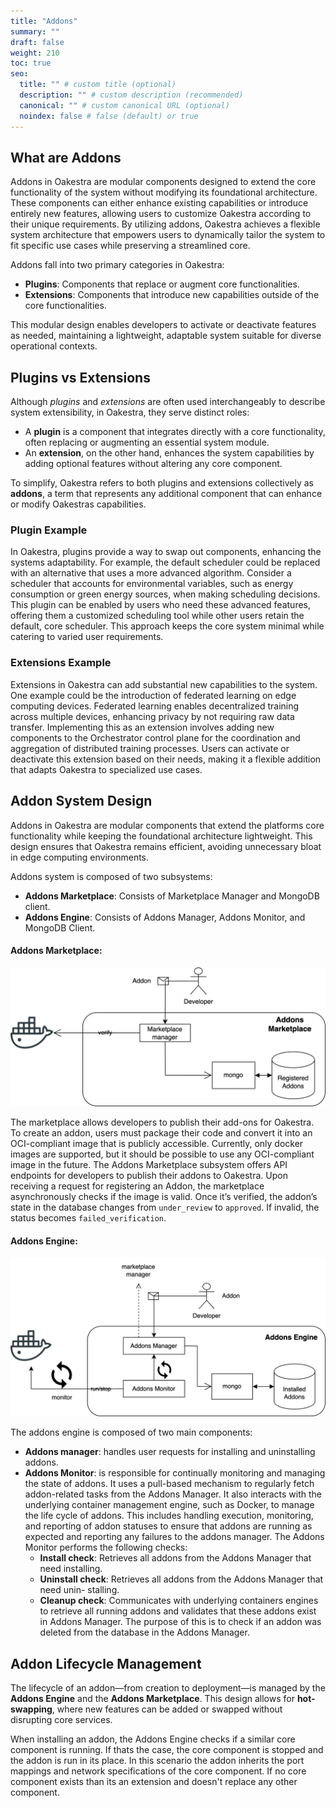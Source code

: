 ```yaml
---
title: "Addons"
summary: ""
draft: false
weight: 210
toc: true
seo:
  title: "" # custom title (optional)
  description: "" # custom description (recommended)
  canonical: "" # custom canonical URL (optional)
  noindex: false # false (default) or true
---
```


## What are Addons

Addons in Oakestra are modular components designed to extend the core functionality of the system without modifying its foundational architecture. These components can either enhance existing capabilities or introduce entirely new features, allowing users to customize Oakestra according to their unique requirements. By utilizing addons, Oakestra achieves a flexible system architecture that empowers users to dynamically tailor the system to fit specific use cases while preserving a streamlined core.

Addons fall into two primary categories in Oakestra:
- **Plugins**: Components that replace or augment core functionalities.
- **Extensions**: Components that introduce new capabilities outside of the core functionalities.

This modular design enables developers to activate or deactivate features as needed, maintaining a lightweight, adaptable system suitable for diverse operational contexts.

## Plugins vs Extensions

Although *plugins* and *extensions* are often used interchangeably to describe system extensibility, in Oakestra, they serve distinct roles:
- A **plugin** is a component that integrates directly with a core functionality, often replacing or augmenting an essential system module.
- An **extension**, on the other hand, enhances the system capabilities by adding optional features without altering any core component.

To simplify, Oakestra refers to both plugins and extensions collectively as **addons**, a term that represents any additional component that can enhance or modify Oakestras capabilities.

### Plugin Example

In Oakestra, plugins provide a way to swap out components, enhancing the systems adaptability. For example, the default scheduler could be replaced with an alternative that uses a more advanced algorithm. Consider a scheduler that accounts for environmental variables, such as energy consumption or green energy sources, when making scheduling decisions. This plugin can be enabled by users who need these advanced features, offering them a customized scheduling tool while other users retain the default, core scheduler. This approach keeps the core system minimal while catering to varied user requirements.

### Extensions Example

Extensions in Oakestra can add substantial new capabilities to the system. One example could be the introduction of federated learning on edge computing devices. Federated learning enables decentralized training across multiple devices, enhancing privacy by not requiring raw data transfer. Implementing this as an extension involves adding new components to the Orchestrator control plane for the coordination and aggregation of distributed training processes. Users can activate or deactivate this extension based on their needs, making it a flexible addition that adapts Oakestra to specialized use cases.

## Addon System Design

Addons in Oakestra are modular components that extend the platforms core functionality while keeping the foundational architecture lightweight. This design ensures that Oakestra remains efficient, avoiding unnecessary bloat in edge computing environments.

Addons system is composed of two subsystems:
- **Addons Marketplace**: Consists of Marketplace Manager and MongoDB client.
- **Addons Engine**: Consists of Addons Manager, Addons Monitor, and MongoDB Client.

#### Addons Marketplace:

![](marketplace_light.png)

The marketplace allows developers to publish their add-ons for Oakestra. To create
an addon, users must package their code and convert it into an OCI-compliant image that is
publicly accessible. Currently, only docker images are supported, but it should be possible to
use any OCI-compliant image in the future. The Addons Marketplace subsystem offers API
endpoints for developers to publish their addons to Oakestra. Upon receiving a request for
registering an Addon, the marketplace asynchronously checks if the image is valid. Once
it’s verified, the addon’s state in the database changes from `under_review` to `approved`. If
invalid, the status becomes `failed_verification`.

#### Addons Engine:

![](engine_light.png)

The addons engine is composed of two main components:

- **Addons manager**: handles user requests for installing and uninstalling addons.
- **Addons Monitor**: is responsible for continually monitoring and managing the state of
addons. It uses a pull-based mechanism to regularly fetch addon-related tasks from the Addons Manager. It also interacts with the underlying container management engine,
such as Docker, to manage the life cycle of addons. This includes handling execution,
monitoring, and reporting of addon statuses to ensure that addons are running as
expected and reporting any failures to the addons manager. The Addons Monitor
performs the following checks:
  - **Install check**: Retrieves all addons from the Addons Manager that need installing.
  - **Uninstall check**: Retrieves all addons from the Addons Manager that need unin-
  stalling.
  - **Cleanup check**: Communicates with underlying containers engines to retrieve
  all running addons and validates that these addons exist in Addons Manager.
  The purpose of this is to check if an addon was deleted from the database in the
  Addons Manager.


## Addon Lifecycle Management

The lifecycle of an addon—from creation to deployment—is managed by the **Addons Engine** and the **Addons Marketplace**. This design allows for **hot-swapping**, where new features can be added or swapped without disrupting core services.

When installing an addon, the Addons Engine checks if a similar core component is running. If thats the case, the core component is stopped and the addon is run in its place. In this scenario the addon inherits the port mappings and network specifications of the core component. If no core component exists than its an extension and doesn't replace any other component.